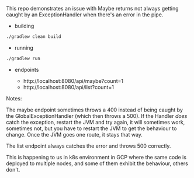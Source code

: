 This repo demonstrates an issue with Maybe returns not always getting caught by an
ExceptionHandler when there's an error in the pipe.

- building

```bash
./gradlew clean build
```

- running
```bash
./gradlew run
```

- endpoints
    
    - http://localhost:8080/api/maybe?count=1
    - http://localhost:8080/api/list?count=1

Notes:

The maybe endpoint sometimes throws a 400 instead of being caught by the
GlobalExceptionHandler (which then throws a 500). If the Handler *does* catch
the exception, restart the JVM and try again, it will sometimes work,
sometimes not, but you have to restart the JVM to get the behaviour to change.
Once the JVM goes one route, it stays that way.

The list endpoint always catches the error and throws 500 correctly.

This is happening to us in k8s environment in GCP where the same code is
deployed to multiple nodes, and some of them exhibit the behaviour, others
don't.
